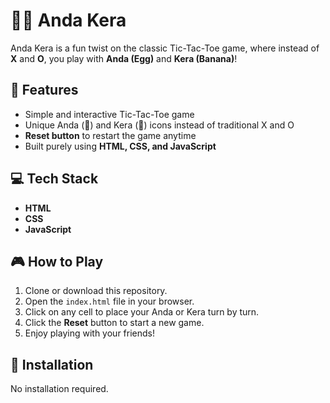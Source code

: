 # 🥚🍌 Anda Kera

Anda Kera is a fun twist on the classic Tic-Tac-Toe game, where instead of **X** and **O**, you play with **Anda (Egg)** and **Kera (Banana)**!

## 🚀 Features

- Simple and interactive Tic-Tac-Toe game
- Unique Anda (🥚) and Kera (🍌) icons instead of traditional X and O
- **Reset button** to restart the game anytime
- Built purely using **HTML, CSS, and JavaScript**

## 💻 Tech Stack

- **HTML**
- **CSS**
- **JavaScript**

## 🎮 How to Play

1. Clone or download this repository.
2. Open the `index.html` file in your browser.
3. Click on any cell to place your Anda or Kera turn by turn.
4. Click the **Reset** button to start a new game.
5. Enjoy playing with your friends!

## 📂 Installation

No installation required. 
